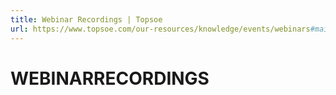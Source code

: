```yaml
---
title: Webinar Recordings | Topsoe
url: https://www.topsoe.com/our-resources/knowledge/events/webinars#main-content
---
```


# WEBINARRECORDINGS